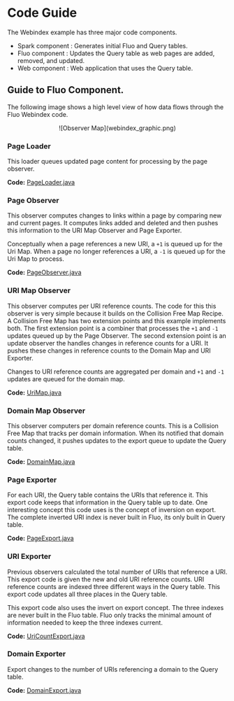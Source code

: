 
# Code Guide

The Webindex example has three major code components.

 * Spark component :  Generates initial Fluo and Query tables.
 * Fluo component :  Updates the Query table as web pages are added, removed, and updated.
 * Web component : Web application that uses the Query table. 

## Guide to Fluo Component.

The following image shows a high level view of how data flows through the Fluo Webindex code.   

<center>![Observer Map](webindex_graphic.png)</center>
<!--
The image was produced using Google Docs.  A link to the source is here.
https://docs.google.com/drawings/d/1vl26uXtScXn1ssj3WEb-qskuH-15OOmWul1B562oWDc/edit?usp=sharing
-->

### Page Loader

This loader queues updated page content for processing by the page observer.

**Code:** [PageLoader.java][PageLoader]

### Page Observer

This observer computes changes to links within a page by comparing new and
current pages.  It computes links added and deleted and then pushes this
information to the URI Map Observer and Page Exporter.

Conceptually when a page references a new URI, a `+1` is queued up for the Uri
Map.  When a page no longer references a URI, a `-1` is queued up for the Uri
Map to process.

**Code:** [PageObserver.java][PageObserver]

### URI Map Observer

This observer computes per URI reference counts.  The code for this this
observer is very simple because it builds on the Collision Free Map Recipe.  A
Collision Free Map has two extension points and this example implements both.
The first extension point is a combiner that processes the `+1` and `-1`
updates queued up by the Page Observer.   The second extension point is an
update observer the handles changes in reference counts for a URI.  It pushes
these changes in reference counts to the Domain Map and URI Exporter.

Changes to URI reference counts are aggregated per domain and `+1` and `-1`
updates are queued for the domain map.

**Code:** [UriMap.java][UriMap]

### Domain Map Observer

This observer computers per domain reference counts.  This is a Collision Free
Map that tracks per domain information. When its notified that domain counts
changed, it pushes updates to the export queue to update the Query table.

**Code:** [DomainMap.java][DomainMap]

### Page Exporter

For each URI, the Query table contains the URIs that reference it.  This export
code keeps that information in the Query table up to date.  One interesting
concept this code uses is the concept of inversion on export.  The
complete inverted URI index is never built in Fluo, its only built in Query
table.

**Code:** [PageExport.java][PageExport]

### URI Exporter

Previous observers calculated the total number of URIs that reference a URI.
This export code is given the new and old URI reference counts.  URI reference
counts are indexed three different ways in the Query table.  This export code
updates all three places in the Query table.

This export code also uses the invert on export concept.  The three indexes are
never built in the Fluo table.  Fluo only tracks the minimal amount of
information needed to keep the three indexes current.

**Code:** [UriCountExport.java][UriCountExport]

### Domain Exporter

Export changes to the number of URIs referencing a domain to the Query table.

**Code:** [DomainExport.java][DomainExport]

[PageLoader]: ../modules/data/src/main/java/io/fluo/webindex/data/fluo/PageLoader.java
[PageObserver]: ../modules/data/src/main/java/io/fluo/webindex/data/fluo/PageObserver.java
[UriMap]: ../modules/data/src/main/java/io/fluo/webindex/data/fluo/UriMap.java
[DomainMap]: ../modules/data/src/main/java/io/fluo/webindex/data/fluo/DomainMap.java
[UriCountExport]: ../modules/data/src/main/java/io/fluo/webindex/data/fluo/UriCountExport.java
[PageExport]: ../modules/data/src/main/java/io/fluo/webindex/data/fluo/PageExport.java
[DomainExport]: ../modules/data/src/main/java/io/fluo/webindex/data/fluo/DomainExport.java

